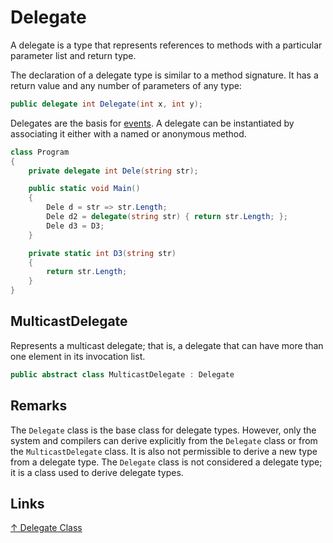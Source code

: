 # Delegate

A delegate is a type that represents references to methods with a particular parameter list and return type.

The declaration of a delegate type is similar to a method signature. It has a return value and any number of parameters of any type:

```csharp
public delegate int Delegate(int x, int y);
```

Delegates are the basis for [events](event.md). A delegate can be instantiated by associating it either with a named or anonymous method.

```csharp
class Program
{
    private delegate int Dele(string str);

    public static void Main()
    {
        Dele d = str => str.Length;
        Dele d2 = delegate(string str) { return str.Length; };
        Dele d3 = D3;
    }

    private static int D3(string str)
    {
        return str.Length;
    }
}
```

## MulticastDelegate

Represents a multicast delegate; that is, a delegate that can have more than one element in its invocation list.

```csharp
public abstract class MulticastDelegate : Delegate
```

## Remarks

The `Delegate` class is the base class for delegate types. However, only the system and compilers can derive explicitly from the `Delegate` class or from the `MulticastDelegate` class. It is also not permissible to derive a new type from a delegate type. The `Delegate` class is not considered a delegate type; it is a class used to derive delegate types.

## Links

[↑ Delegate Class](https://docs.microsoft.com/en-us/dotnet/api/system.delegate)
